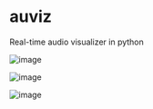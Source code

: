 # auviz
Real-time audio visualizer in python

![image](https://github.com/RobzLegz/auviz/assets/62758448/e5e805e4-c681-44ca-bf4b-504fff8c4ad0)

![image](https://github.com/RobzLegz/auviz/assets/62758448/468db4cc-54de-4e37-aa37-2b64a2fedcfd)

![image](https://github.com/RobzLegz/auviz/assets/62758448/725a98af-141b-46e6-95c8-c95940cf142a)
